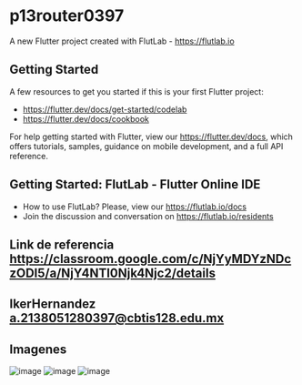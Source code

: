 # p13router0397

A new Flutter project created with FlutLab - https://flutlab.io

## Getting Started

A few resources to get you started if this is your first Flutter project:

- https://flutter.dev/docs/get-started/codelab
- https://flutter.dev/docs/cookbook

For help getting started with Flutter, view our
https://flutter.dev/docs, which offers tutorials,
samples, guidance on mobile development, and a full API reference.

## Getting Started: FlutLab - Flutter Online IDE

- How to use FlutLab? Please, view our https://flutlab.io/docs
- Join the discussion and conversation on https://flutlab.io/residents

## Link de referencia https://classroom.google.com/c/NjYyMDYzNDczODI5/a/NjY4NTI0Njk4Njc2/details
## IkerHernandez a.2138051280397@cbtis128.edu.mx

## Imagenes
![image](https://github.com/hernandez5i/router-requenes0397/assets/144732360/ba5c01f6-0cf3-4f15-be06-db23ccb915b0)
![image](https://github.com/hernandez5i/router-requenes0397/assets/144732360/f2f3c142-520a-48b8-a471-7bf1811830d8)
![image](https://github.com/hernandez5i/router-requenes0397/assets/144732360/1a5f9918-7cf0-43e3-8eed-4094b1e6d10a)


